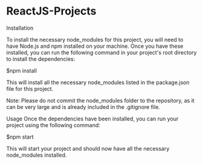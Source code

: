 # ReactJS-Projects
Installation

To install the necessary node_modules for this project, you will need to have Node.js and npm installed on your machine. Once you have these installed, you can run the following command in your project's root directory to install the dependencies:

$npm install

This will install all the necessary node_modules listed in the package.json file for this project.

Note: Please do not commit the node_modules folder to the repository, as it can be very large and is already included in the .gitignore file.

Usage
Once the dependencies have been installed, you can run your project using the following command:

$npm start

This will start your project and should now have all the necessary node_modules installed.
